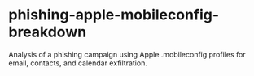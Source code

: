 # phishing-apple-mobileconfig-breakdown
Analysis of a phishing campaign using Apple .mobileconfig profiles for email, contacts, and calendar exfiltration.
